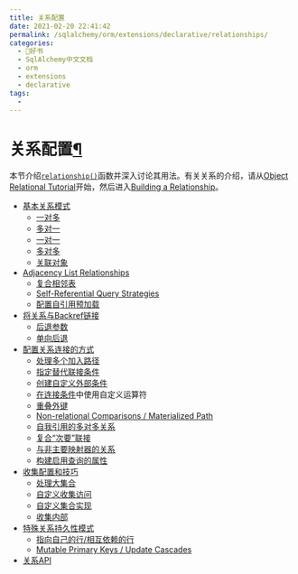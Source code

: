 ```yaml
---
title: 关系配置
date: 2021-02-20 22:41:42
permalink: /sqlalchemy/orm/extensions/declarative/relationships/
categories:
  - 📖好书
  - SqlAlchemy中文文档
  - orm
  - extensions
  - declarative
tags:
  - 
---
```

关系配置[¶](#relationship-configuration "Permalink to this headline")
=====================================================================

本节介绍[`relationship()`](relationship_api.html#sqlalchemy.orm.relationship "sqlalchemy.orm.relationship")函数并深入讨论其用法。有关关系的介绍，请从[Object
Relational Tutorial](tutorial.html)开始，然后进入[Building a
Relationship](tutorial.html#orm-tutorial-relationship)。

-   [基本关系模式](basic_relationships.html)
    -   [一对多](basic_relationships.html#one-to-many)
    -   [多对一](basic_relationships.html#many-to-one)
    -   [一对一](basic_relationships.html#one-to-one)
    -   [多对多](basic_relationships.html#many-to-many)
    -   [关联对象](basic_relationships.html#association-object)
-   [Adjacency List Relationships](self_referential.html)
    -   [复合相邻表](self_referential.html#composite-adjacency-lists)
    -   [Self-Referential Query
        Strategies](self_referential.html#self-referential-query-strategies)
    -   [配置自引用预加载](self_referential.html#configuring-self-referential-eager-loading)
-   [将关系与Backref链接](backref.html)
    -   [后退参数](backref.html#backref-arguments)
    -   [单向后退](backref.html#one-way-backrefs)
-   [配置关系连接的方式](join_conditions.html)
    -   [处理多个加入路径](join_conditions.html#handling-multiple-join-paths)
    -   [指定替代联接条件](join_conditions.html#specifying-alternate-join-conditions)
    -   [创建自定义外部条件](join_conditions.html#creating-custom-foreign-conditions)
    -   [在连接条件](join_conditions.html#using-custom-operators-in-join-conditions)中使用自定义运算符
    -   [重叠外键](join_conditions.html#overlapping-foreign-keys)
    -   [Non-relational Comparisons / Materialized
        Path](join_conditions.html#non-relational-comparisons-materialized-path)
    -   [自我引用的多对多关系](join_conditions.html#self-referential-many-to-many-relationship)
    -   [复合“次要”联接](join_conditions.html#composite-secondary-joins)
    -   [与非主要映射器的关系](join_conditions.html#relationship-to-non-primary-mapper)
    -   [构建启用查询的属性](join_conditions.html#building-query-enabled-properties)
-   [收集配置和技巧](collections.html)
    -   [处理大集合](collections.html#working-with-large-collections)
    -   [自定义收集访问](collections.html#customizing-collection-access)
    -   [自定义集合实现](collections.html#custom-collection-implementations)
    -   [收集内部](collections.html#collection-internals)
-   [特殊关系持久性模式](relationship_persistence.html)
    -   [指向自己的行/相互依赖的行](relationship_persistence.html#rows-that-point-to-themselves-mutually-dependent-rows)
    -   [Mutable Primary Keys / Update
        Cascades](relationship_persistence.html#mutable-primary-keys-update-cascades)
-   [关系API](relationship_api.html)

